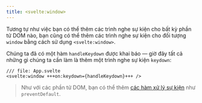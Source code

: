 ```yaml
---
title: <svelte:window>
---
```


Tương tự như việc bạn có thể thêm các trình nghe sự kiện cho bất kỳ phần tử DOM nào, bạn cũng có thể thêm các trình nghe sự kiện cho đối tượng `window` bằng cách sử dụng `<svelte:window>`.

Chúng ta đã có một hàm `handleKeydown` được khai báo — giờ đây tất cả những gì chúng ta cần làm là thêm một trình nghe sự kiện `keydown`:

```svelte
/// file: App.svelte
<svelte:window +++on:keydown={handleKeydown}+++ />
```

> Như với các phần tử DOM, bạn có thể thêm [các hàm xử lý sự kiện](/tutorial/event-modifiers) như `preventDefault`.
